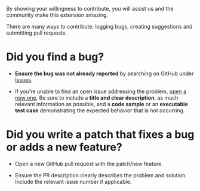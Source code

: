 By showing your willingness to contribute, you will assist us and the community make this extension amazing.

There are many ways to contribute: logging bugs, creating suggestions and submitting pull requests.

# Did you find a bug?  
- **Ensure the bug was not already reported** by searching on GitHub under [Issues](https://github.com/solidify/jira-azuredevops-migrator/issues).

- If you're unable to find an open issue addressing the problem, [open a new one](https://github.com/solidify/jira-azuredevops-migrator/issues/new). Be sure to include a **title and clear description**, as much relevant information as possible, and a **code sample** or an **executable test case** demonstrating the expected behavior that is not occurring.

# Did you write a patch that fixes a bug or adds a new feature?  
- Open a new GitHub pull request with the patch/new feature.
  
- Ensure the PR description clearly describes the problem and solution. Include the relevant issue number if applicable.